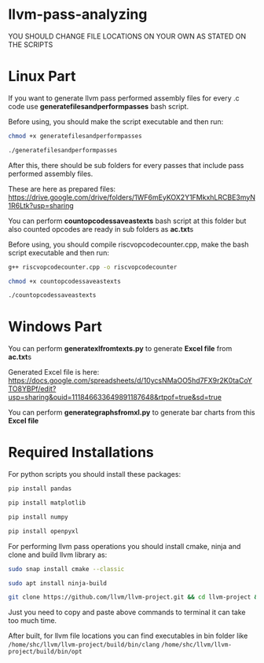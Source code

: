 # llvm-pass-analyzing

YOU SHOULD CHANGE FILE LOCATIONS ON YOUR OWN AS STATED ON THE SCRIPTS

# Linux Part

If you want to generate llvm pass performed assembly files for every .c code use **generatefilesandperformpasses** bash script.

Before using, you should make the script executable and then run:

```bash
chmod +x generatefilesandperformpasses

./generatefilesandperformpasses
```

After this, there should be sub folders for every passes that include pass performed assembly files.

These are here as prepared files: https://drive.google.com/drive/folders/1WF6mEyKOX2Y1FMkxhLRCBE3myN1R6Ltk?usp=sharing

You can perform **countopcodessaveastexts** bash script at this folder but also counted opcodes are ready in sub folders as **ac.txt**s

Before using, you should compile riscvopcodecounter.cpp, make the bash script executable and then run:

```bash
g++ riscvopcodecounter.cpp -o riscvopcodecounter

chmod +x countopcodessaveastexts

./countopcodessaveastexts
```

# Windows Part

You can perform **generatexlfromtexts.py** to generate **Excel file** from **ac.txt**s

Generated Excel file is here: https://docs.google.com/spreadsheets/d/10ycsNMaOO5hd7FX9r2K0taCoYTO8YBPf/edit?usp=sharing&ouid=111846633649891187648&rtpof=true&sd=true

You can perform **generategraphsfromxl.py** to generate bar charts from this **Excel file**


# Required Installations

For python scripts you should install these packages:

```bash
pip install pandas

pip install matplotlib

pip install numpy

pip install openpyxl
```

For performing llvm pass operations you should install cmake, ninja and clone and build llvm library as:


```bash
sudo snap install cmake --classic

sudo apt install ninja-build
```

```bash
git clone https://github.com/llvm/llvm-project.git && cd llvm-project && mkdir build && cd build && cmake -G Ninja -DLLVM_ENABLE_PROJECTS=clang -DLLVM_TARGETS_TO_BUILD=all -DLLVM_ENABLE_LIBCXX=ON -DCMAKE_BUILD_TYPE=Release -DLLVM_INSTALL_UTILS=ON -DBUILD_SHARED_LIBS=True -DLLVM_USE_SPLIT_DWARF=True -DLLVM_OPTIMIZED_TABLEGEN=True -DLLVM_BUILD_TESTS=True -DLLVM_PARALLEL_LINK_JOBS=1 ../llvm && cmake --build .
```

Just you need to copy and paste above commands to terminal it can take too much time.

After built, for llvm file locations you can find executables in bin folder like ```/home/shc/llvm/llvm-project/build/bin/clang```  ```/home/shc/llvm/llvm-project/build/bin/opt```
